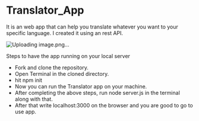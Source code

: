 # Translator_App
It is an web app that can help you translate whatever you want to your specific language. I created it using an rest API.

![Uploading image.png…]()


Steps to have the app running on your local server
* Fork and clone the repository.
* Open Terminal in the cloned directory.
* hit npm init
* Now you can run the Translator app on your machine.
* After completing the above steps, run node server.js in the terminal along with that. 
* After that write localhost:3000 on the browser and you are good to go to use app.
